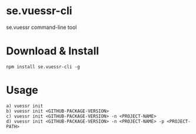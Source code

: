 # se.vuessr-cli
se.vuessr command-line tool

# Download & Install
```
npm install se.vuessr-cli -g
```

# Usage
```
a) vuessr init
b) vuessr init <GITHUB-PACKAGE-VERSION>
c) vuessr init <GITHUB-PACKAGE-VERSION> -n <PROJECT-NAME>
d) vuessr init <GITHUB-PACKAGE-VERSION> -n <PROJECT-NAME> -p <PROJECT-PATH>
```
